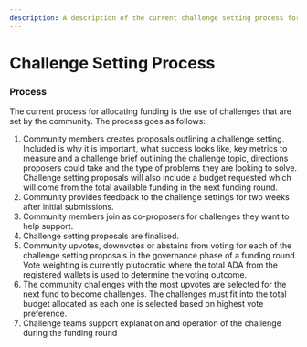 ```yaml
---
description: A description of the current challenge setting process for funding allocation
---
```


# Challenge Setting Process

### **Process**

The current process for allocating funding is the use of challenges that are set by the community. The process goes as follows:

1. Community members creates proposals outlining a challenge setting. Included is why it is important, what success looks like, key metrics to measure and a challenge brief outlining the challenge topic, directions proposers could take and the type of problems they are looking to solve. Challenge setting proposals will also include a budget requested which will come from the total available funding in the next funding round.
2. Community provides feedback to the challenge settings for two weeks after initial submissions.
3. Community members join as co-proposers for challenges they want to help support.
4. Challenge setting proposals are finalised.
5. Community upvotes, downvotes or abstains from voting for each of the challenge setting proposals in the governance phase of a funding round. Vote weighting is currently plutocratic where the total ADA from the registered wallets is used to determine the voting outcome.
6. The community challenges with the most upvotes are selected for the next fund to become challenges. The challenges must fit into the total budget allocated as each one is selected based on highest vote preference.
7. Challenge teams support explanation and operation of the challenge during the funding round
